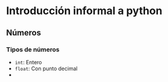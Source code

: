 # Introducción informal a python

## Números

### Tipos de números

- `int`: Entero
- `float`: Con punto decimal
- 